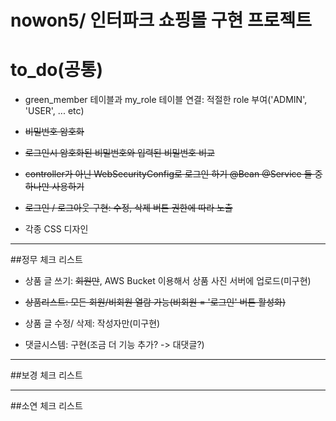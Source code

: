# nowon5/ 인터파크 쇼핑몰 구현 프로젝트

# to_do(공통)


- green_member 테이블과 my_role 테이블 연결: 적절한 role 부여('ADMIN', 'USER', ... etc)


- ~~비밀번호 암호화~~ 


- ~~로그인시 암호화된 비밀번호와 입력된 비밀번호 비교~~


-  ~~controller가 아닌 WebSecurityConfig로 로그인 하기 @Bean @Service 둘 중 하나만 사용하기~~


- ~~로그인 / 로그아웃 구현: 수정, 삭제 버튼 권한에 따라 노출~~


- 각종 CSS 디자인

----
##정무 체크 리스트

- 상품 글 쓰기: ~~회원만~~, AWS Bucket 이용해서 상품 사진 서버에 업로드(미구현)

- ~~상품리스트: 모든 회원/비회원 열람 가능(비회원 = '로그인' 버튼 활성화)~~

- 상품 글 수정/ 삭제: 작성자만(미구현)

- 댓글시스템: 구현(조금 더 기능 추가? -> 대댓글?)

----
##보경 체크 리스트

----
##소연 체크 리스트
